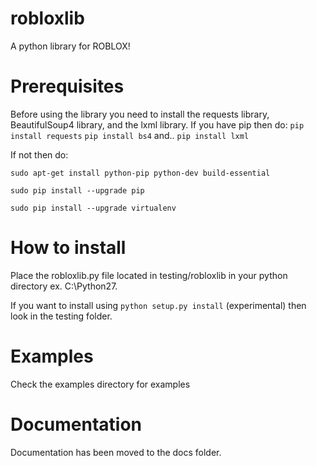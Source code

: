 # robloxlib
A python library for ROBLOX!
# Prerequisites
Before using the library you need to install the requests library, BeautifulSoup4 library, and the lxml library.
If you have pip then do: `pip install requests`
`pip install bs4`
and..
`pip install lxml`

If not then do:

`sudo apt-get install python-pip python-dev build-essential`

`sudo pip install --upgrade pip`

`sudo pip install --upgrade virtualenv`
# How to install
Place the robloxlib.py file located in testing/robloxlib in your python directory ex. C:\Python27.

If you want to install using `python setup.py install` (experimental) then look in the testing folder.

# Examples
Check the examples directory for examples
# Documentation
Documentation has been moved to the docs folder.
